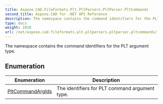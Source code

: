 ```yaml
---
title: Aspose.CAD.FileFormats.Plt.PltParsers.PltParser.PltCommands
second_title: Aspose.CAD for .NET API Reference
description: The namespace contains the command identifiers for the PLT argument type
type: docs
weight: 1010
url: /net/aspose.cad.fileformats.plt.pltparsers.pltparser.pltcommands/
---
```

The namespace contains the command identifiers for the PLT argument type.

## Enumeration

| Enumeration | Description |
| --- | --- |
| [PltCommandArgIds](./pltcommandargids/) | The identifiers for PLT command argument type. |


